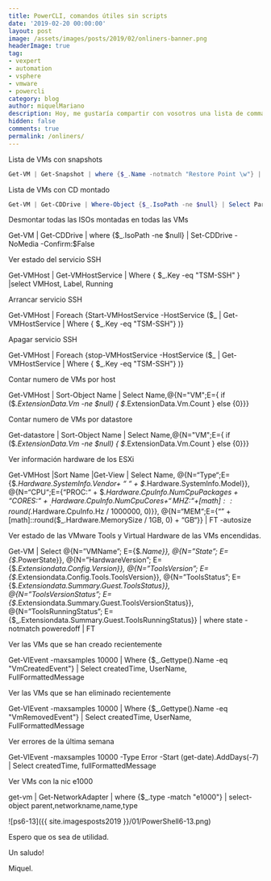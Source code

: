 ```yaml
---
title: PowerCLI, comandos útiles sin scripts
date: '2019-02-20 00:00:00'
layout: post
image: /assets/images/posts/2019/02/onliners-banner.png
headerImage: true
tag:
- vexpert
- automation
- vsphere
- vmware
- powercli
category: blog
author: miquelMariano
description: Hoy, me gustaría compartir con vosotros una lista de commandos que podemos ejecutar sin necesidad de crear ningún script y que nos dan información muy valiosa de nuestro entorno vsphere
hidden: false
comments: true
permalink: /onliners/
---
```



Lista de VMs con snapshots

```powershell
Get-VM | Get-Snapshot | where {$_.Name -notmatch "Restore Point \w"} | Select VM,Name,Description,@{Label="Size";Expression={"{0:N2} GB" -f ($_.SizeGB)}},Created | FT -Autosize
```

Lista de VMs con CD montado

```powershell
Get-VM | Get-CDDrive | Where-Object {$_.IsoPath -ne $null} | Select Parent,IsoPath 
```

Desmontar todas las ISOs montadas en todas las VMs

Get-VM | Get-CDDrive | where {$_.IsoPath -ne $null} | Set-CDDrive -NoMedia -Confirm:$False

Ver estado del servicio SSH

Get-VMHost | Get-VMHostService | Where { $_.Key -eq "TSM-SSH" } |select VMHost, Label, Running

Arrancar servicio SSH

Get-VMHost | Foreach {Start-VMHostService -HostService ($_ | Get-VMHostService | Where { $_.Key -eq "TSM-SSH"} )}

Apagar servicio SSH

Get-VMHost | Foreach {stop-VMHostService -HostService ($_ | Get-VMHostService | Where { $_.Key -eq "TSM-SSH"} )}

Contar numero de VMs por host

Get-VMHost | Sort-Object Name | Select Name,@{N="VM";E={ if ($_.ExtensionData.Vm -ne $null) { $_.ExtensionData.Vm.Count } else {0}}}

Contar numero de VMs por datastore

Get-datastore | Sort-Object Name | Select Name,@{N="VM";E={ if ($_.ExtensionData.Vm -ne $null) { $_.ExtensionData.Vm.Count } else {0}}}

Ver información hardware de los ESXi

Get-VMHost |Sort Name |Get-View | Select Name, @{N=“Type“;E={$_.Hardware.SystemInfo.Vendor+ “ “ + $_.Hardware.SystemInfo.Model}}, @{N=“CPU“;E={“PROC:“ + $_.Hardware.CpuInfo.NumCpuPackages + “CORES:“ + $_.Hardware.CpuInfo.NumCpuCores + “ MHZ: “ +[math]::round($_.Hardware.CpuInfo.Hz / 1000000, 0)}}, @{N=“MEM“;E={“” + [math]::round($_.Hardware.MemorySize / 1GB, 0) + “GB“}} | FT -autosize

Ver estado de las VMware Tools y Virtual Hardware de las VMs encendidas.

Get-VM | Select @{N=”VMName”; E={$_.Name}}, @{N=”State”; E={$_.PowerState}},  @{N=”HardwareVersion”; E={$_.Extensiondata.Config.Version}}, @{N=”ToolsVersion”; E={$_.Extensiondata.Config.Tools.ToolsVersion}}, @{N=”ToolsStatus”; E={$_.Extensiondata.Summary.Guest.ToolsStatus}}, @{N=”ToolsVersionStatus”; E={$_.Extensiondata.Summary.Guest.ToolsVersionStatus}}, @{N=”ToolsRunningStatus”; E={$_.Extensiondata.Summary.Guest.ToolsRunningStatus}} | where state -notmatch poweredoff | FT

Ver las VMs que se han creado recientemente

Get-VIEvent -maxsamples 10000 | Where {$_.Gettype().Name -eq "VmCreatedEvent"} | Select createdTime, UserName, FullFormattedMessage

Ver las VMs que se han eliminado recientemente

Get-VIEvent -maxsamples 10000 | Where {$_.Gettype().Name -eq "VmRemovedEvent"} | Select createdTime, UserName, FullFormattedMessage

Ver errores de la última semana

Get-VIEvent -maxsamples 10000 -Type Error -Start (get-date).AddDays(-7) | Select createdTime, fullFormattedMessage

Ver VMs con la nic e1000

get-vm | Get-NetworkAdapter | where {$_.type -match "e1000"} | select-object parent,networkname,name,type




![ps6-13]({{ site.imagesposts2019 }}/01/PowerShell6-13.png)

Espero que os sea de utilidad.

Un saludo!

Miquel.


